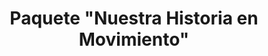 ---
title: Paquete "Nuestra Historia en Movimiento"
seccion: Bodas
tipo: Paquete Principal
descripcion: Incluye Video (30 min), Photobook (15 hojas), 3 ampliaciones, 80 fotos digitales.
precio: 3090000
---